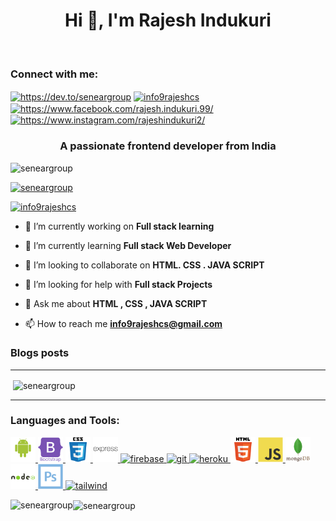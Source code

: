 <h1 align="center">Hi 👋, I'm Rajesh Indukuri</h1>
<br>
<h3 align="left">Connect with me:</h3>
<p align="left">
<a href="https://dev.to/https://dev.to/seneargroup" target="blank"><img align="center" src="https://raw.githubusercontent.com/rahuldkjain/github-profile-readme-generator/master/src/images/icons/Social/devto.svg" alt="https://dev.to/seneargroup" height="30" width="40" /></a>
<a href="https://twitter.com/info9rajeshcs" target="blank"><img align="center" src="https://raw.githubusercontent.com/rahuldkjain/github-profile-readme-generator/master/src/images/icons/Social/twitter.svg" alt="info9rajeshcs" height="30" width="40" /></a>
<a href="https://fb.com/https://www.facebook.com/rajesh.indukuri.99/" target="blank"><img align="center" src="https://raw.githubusercontent.com/rahuldkjain/github-profile-readme-generator/master/src/images/icons/Social/facebook.svg" alt="https://www.facebook.com/rajesh.indukuri.99/" height="30" width="40" /></a>
<a href="https://instagram.com/https://www.instagram.com/rajeshindukuri2/" target="blank"><img align="center" src="https://raw.githubusercontent.com/rahuldkjain/github-profile-readme-generator/master/src/images/icons/Social/instagram.svg" alt="https://www.instagram.com/rajeshindukuri2/" height="30" width="40" /></a>
</p>
<h3 align="center">A passionate frontend developer from India</h3>

<p align="left"> <img src="https://komarev.com/ghpvc/?username=seneargroup&label=Profile%20views&color=0e75b6&style=flat" alt="seneargroup" /> </p>

<p align="left"> <a href="https://github.com/ryo-ma/github-profile-trophy"><img src="https://github-profile-trophy.vercel.app/?username=seneargroup" alt="seneargroup" /></a> </p>

<p align="left"> <a href="https://twitter.com/info9rajeshcs" target="blank"><img src="https://img.shields.io/twitter/follow/info9rajeshcs?logo=twitter&style=for-the-badge" alt="info9rajeshcs" /></a> </p>

- 🔭 I’m currently working on **Full stack learning**

- 🌱 I’m currently learning **Full stack Web Developer**

- 👯 I’m looking to collaborate on **HTML. CSS . JAVA SCRIPT**

- 🤝 I’m looking for help with **Full stack Projects**

- 💬 Ask me about **HTML , CSS , JAVA SCRIPT**

- 📫 How to reach me **info9rajeshcs@gmail.com**

### Blogs posts
<!-- BLOG-POST-LIST:START -->
<!-- BLOG-POST-LIST:END -->

<hr>
<p>&nbsp;<img align="center" src="https://github-readme-stats.vercel.app/api?username=seneargroup&show_icons=true&locale=en" alt="seneargroup" /></p>
<hr>



<h3 align="left">Languages and Tools:</h3>
<p align="left"> <a href="https://developer.android.com" target="_blank" rel="noreferrer"> <img src="https://raw.githubusercontent.com/devicons/devicon/master/icons/android/android-original-wordmark.svg" alt="android" width="40" height="40"/> </a> <a href="https://getbootstrap.com" target="_blank" rel="noreferrer"> <img src="https://raw.githubusercontent.com/devicons/devicon/master/icons/bootstrap/bootstrap-plain-wordmark.svg" alt="bootstrap" width="40" height="40"/> </a> <a href="https://www.w3schools.com/css/" target="_blank" rel="noreferrer"> <img src="https://raw.githubusercontent.com/devicons/devicon/master/icons/css3/css3-original-wordmark.svg" alt="css3" width="40" height="40"/> </a> <a href="https://expressjs.com" target="_blank" rel="noreferrer"> <img src="https://raw.githubusercontent.com/devicons/devicon/master/icons/express/express-original-wordmark.svg" alt="express" width="40" height="40"/> </a> <a href="https://firebase.google.com/" target="_blank" rel="noreferrer"> <img src="https://www.vectorlogo.zone/logos/firebase/firebase-icon.svg" alt="firebase" width="40" height="40"/> </a> <a href="https://git-scm.com/" target="_blank" rel="noreferrer"> <img src="https://www.vectorlogo.zone/logos/git-scm/git-scm-icon.svg" alt="git" width="40" height="40"/> </a> <a href="https://heroku.com" target="_blank" rel="noreferrer"> <img src="https://www.vectorlogo.zone/logos/heroku/heroku-icon.svg" alt="heroku" width="40" height="40"/> </a> <a href="https://www.w3.org/html/" target="_blank" rel="noreferrer"> <img src="https://raw.githubusercontent.com/devicons/devicon/master/icons/html5/html5-original-wordmark.svg" alt="html5" width="40" height="40"/> </a> <a href="https://developer.mozilla.org/en-US/docs/Web/JavaScript" target="_blank" rel="noreferrer"> <img src="https://raw.githubusercontent.com/devicons/devicon/master/icons/javascript/javascript-original.svg" alt="javascript" width="40" height="40"/> </a> <a href="https://www.mongodb.com/" target="_blank" rel="noreferrer"> <img src="https://raw.githubusercontent.com/devicons/devicon/master/icons/mongodb/mongodb-original-wordmark.svg" alt="mongodb" width="40" height="40"/> </a> <a href="https://nodejs.org" target="_blank" rel="noreferrer"> <img src="https://raw.githubusercontent.com/devicons/devicon/master/icons/nodejs/nodejs-original-wordmark.svg" alt="nodejs" width="40" height="40"/> </a> <a href="https://www.photoshop.com/en" target="_blank" rel="noreferrer"> <img src="https://raw.githubusercontent.com/devicons/devicon/master/icons/photoshop/photoshop-line.svg" alt="photoshop" width="40" height="40"/> </a> <a href="https://tailwindcss.com/" target="_blank" rel="noreferrer"> <img src="https://www.vectorlogo.zone/logos/tailwindcss/tailwindcss-icon.svg" alt="tailwind" width="40" height="40"/> </a> </p>


<p><img align="left" src="https://github-readme-stats.vercel.app/api/top-langs?username=seneargroup&show_icons=true&locale=en&layout=compact" alt="seneargroup" /></p>

<p><img align="center" src="https://github-readme-streak-stats.herokuapp.com/?user=seneargroup&" alt="seneargroup" /></p>
